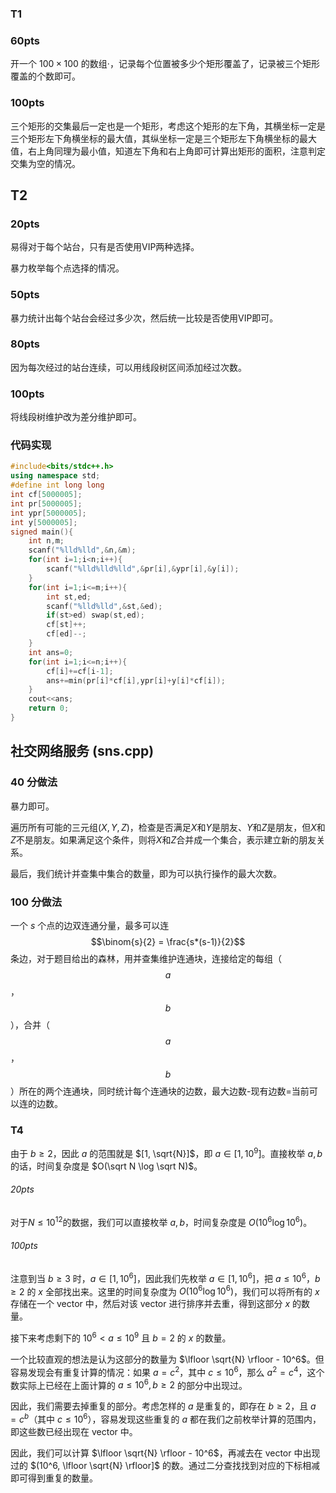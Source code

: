 ### T1

### 60pts

开一个 $100 \times 100$ 的数组·，记录每个位置被多少个矩形覆盖了，记录被三个矩形覆盖的个数即可。

### 100pts

三个矩形的交集最后一定也是一个矩形，考虑这个矩形的左下角，其横坐标一定是三个矩形左下角横坐标的最大值，其纵坐标一定是三个矩形左下角横坐标的最大值，右上角同理为最小值，知道左下角和右上角即可计算出矩形的面积，注意判定交集为空的情况。

## T2

### 20pts

易得对于每个站台，只有是否使用VIP两种选择。

暴力枚举每个点选择的情况。

### 50pts

暴力统计出每个站台会经过多少次，然后统一比较是否使用VIP即可。

### 80pts

因为每次经过的站台连续，可以用线段树区间添加经过次数。

### 100pts

将线段树维护改为差分维护即可。

### 代码实现

```cpp
#include<bits/stdc++.h>
using namespace std;
#define int long long
int cf[5000005];
int pr[5000005];
int ypr[5000005];
int y[5000005];
signed main(){
    int n,m;
    scanf("%lld%lld",&n,&m);
    for(int i=1;i<n;i++){
        scanf("%lld%lld%lld",&pr[i],&ypr[i],&y[i]);
    }
    for(int i=1;i<=m;i++){
        int st,ed;
        scanf("%lld%lld",&st,&ed);
        if(st>ed) swap(st,ed);
        cf[st]++;
        cf[ed]--;
    }
    int ans=0;
    for(int i=1;i<=n;i++){
        cf[i]+=cf[i-1];
        ans+=min(pr[i]*cf[i],ypr[i]+y[i]*cf[i]);
    }
    cout<<ans;
    return 0;
}
```

## 社交网络服务 (sns.cpp)

### 40 分做法

暴力即可。

遍历所有可能的三元组$(X,Y,Z)$，检查是否满足$X$和$Y$是朋友、$Y$和$Z$是朋友，但$X$和$Z$不是朋友。如果满足这个条件，则将$X$和$Z$合并成一个集合，表示建立新的朋友关系。

最后，我们统计并查集中集合的数量，即为可以执行操作的最大次数。



### 100 分做法

一个 $s$ 个点的边双连通分量，最多可以连$$\binom{s}{2} = \frac{s*(s-1)}{2}$$ 条边，对于题目给出的森林，用并查集维护连通块，连接给定的每组（$$a$$，$$b$$），合并（$$a$$，$$b$$）所在的两个连通块，同时统计每个连通块的边数，最大边数-现有边数=当前可以连的边数。

### T4

由于 $b \geq 2$，因此 $a$ 的范围就是 $[1, \sqrt{N}]$，即 $a \in [1, 10^9]$。直接枚举 $a, b$ 的话，时间复杂度是 $O(\sqrt N \log \sqrt N)$。

###### 20pts

对于$N \le 10^{12}$的数据，我们可以直接枚举 $a, b$，时间复杂度是 $O(10^6 \log 10^6)$。

###### 100pts

注意到当 $b \geq 3$ 时，$a \in [1, 10^6]$，因此我们先枚举 $a \in [1, 10^6]$，把 $a \leq 10^6$，$b \geq 2$ 的 $x$ 全部找出来。这里的时间复杂度为 $O(10^6 \log 10^6)$，我们可以将所有的 $x$ 存储在一个 vector 中，然后对该 vector 进行排序并去重，得到这部分 $x$ 的数量。

接下来考虑剩下的 $10^6 < a \leq 10^9$ 且 $b = 2$ 的 $x$ 的数量。

一个比较直观的想法是认为这部分的数量为 $\lfloor \sqrt{N} \rfloor - 10^6$。但容易发现会有重复计算的情况：如果 $a = c^2$，其中 $c \leq 10^6$，那么 $a^2 = c^4$，这个数实际上已经在上面计算的 $a \leq 10^6, b \geq 2$ 的部分中出现过。

因此，我们需要去掉重复的部分。考虑怎样的 $a$ 是重复的，即存在 $b \geq 2$，且 $a = c^b$（其中 $c \leq 10^6$），容易发现这些重复的 $a$ 都在我们之前枚举计算的范围内，即这些数已经出现在 vector 中。

因此，我们可以计算 $\lfloor \sqrt{N} \rfloor - 10^6$，再减去在 vector 中出现过的 $(10^6, \lfloor \sqrt{N} \rfloor]$ 的数。通过二分查找找到对应的下标相减即可得到重复的数量。
